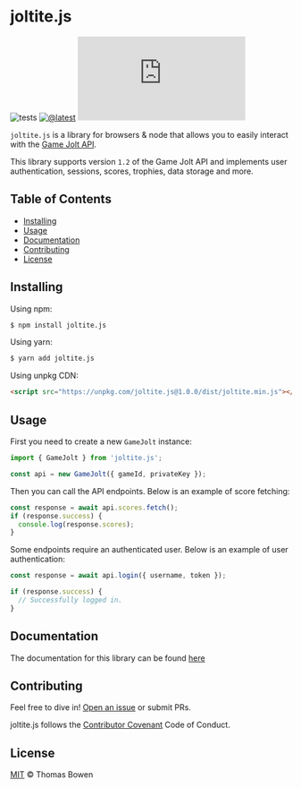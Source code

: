 # joltite.js

![tests](https://github.com/ttbowen/joltite.js/workflows/tests/badge.svg)
[![@latest](https://img.shields.io/npm/v/joltite.js.svg)](https://www.npmjs.com/package/joltite.js)
![npm bundle size](https://img.shields.io/bundlephobia/minzip/joltite.js)

`joltite.js` is a library for browsers & node that allows you to easily interact with the [Game Jolt API](https://gamejolt.com/game-api).

This library supports version `1.2` of the Game Jolt API and implements user authentication, sessions, scores, trophies, data storage and more.

## Table of Contents

- [Installing](#installing)
- [Usage](#usage)
- [Documentation](#documentation)
- [Contributing](#contributing)
- [License](#license)

## Installing

Using npm:

```bash
$ npm install joltite.js
```

Using yarn:

```bash
$ yarn add joltite.js
```

Using unpkg CDN:

```html
<script src="https://unpkg.com/joltite.js@1.0.0/dist/joltite.min.js"></script>
```

## Usage

First you need to create a new `GameJolt` instance:

```ts
import { GameJolt } from 'joltite.js';

const api = new GameJolt({ gameId, privateKey });
```

Then you can call the API endpoints. Below is an example of score fetching:

```ts
const response = await api.scores.fetch();
if (response.success) {
  console.log(response.scores);
}
```

Some endpoints require an authenticated user. Below is an example of user authentication:

```ts
const response = await api.login({ username, token });

if (response.success) {
  // Successfully logged in.
}
```

## Documentation

The documentation for this library can be found [here](https://ttbowen.github.io/joltite.js/#/)

## Contributing

Feel free to dive in! [Open an issue](https://github.com/ttbowen/joltite.js/issues/new) or submit PRs.

joltite.js follows the [Contributor Covenant](http://contributor-covenant.org/version/1/3/0/) Code of Conduct.

## License

[MIT](LICENSE) © Thomas Bowen
